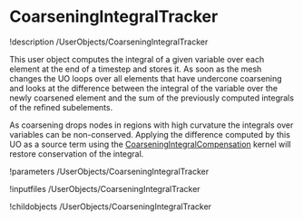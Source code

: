# CoarseningIntegralTracker

!description /UserObjects/CoarseningIntegralTracker

This user object computes the integral of a given variable over each element at
the end of a timestep and stores it. As soon as the mesh changes the UO loops
over all elements that have undercone coarsening and looks at the difference between
the integral of the variable over the newly coarsened element and the sum of the
previously computed integrals of the refined subelements.

As coarsening drops nodes in regions with high curvature the integrals over variables
can be non-conserved. Applying the difference computed by this UO as a source term
using the [CoarseningIntegralCompensation](/CoarseningIntegralCompensation.md)
kernel will restore conservation of the integral.

!parameters /UserObjects/CoarseningIntegralTracker

!inputfiles /UserObjects/CoarseningIntegralTracker

!childobjects /UserObjects/CoarseningIntegralTracker
